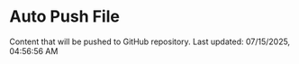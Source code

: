 # Auto Push File

Content that will be pushed to GitHub repository.
Last updated: 07/15/2025, 04:56:56 AM